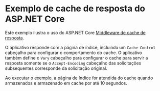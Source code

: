 # <a name="aspnet-core-response-caching-sample"></a>Exemplo de cache de resposta do ASP.NET Core

Este exemplo ilustra o uso do ASP.NET Core [Middleware de cache de resposta](https://docs.microsoft.com/aspnet/core/performance/caching/middleware).

O aplicativo responde com a página de índice, incluindo um `Cache-Control` cabeçalho para configurar o comportamento do cache. O aplicativo também define o `Vary` cabeçalho para configurar o cache para servir a resposta somente se o `Accept-Encoding` cabeçalho das solicitações subsequentes corresponde da solicitação original.

Ao executar o exemplo, a página de índice for atendida do cache quando armazenados e armazenado em cache por até 10 segundos.
